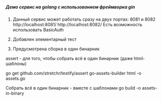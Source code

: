 ##### Демо сервис на golang с использованием фреймворка gin

1. Данный сервис может работать сразу на двух портах: 8081 и 8082
http://localhost:8081/
http://localhost:8082/
Есть возможность использовать BasicAuth

2. Добавлен элементарный тест

3. Предусмотрена сборка в один бинарник

assert - для того, чтобы собрать всё в один бинарник (даже html-шаблоны)

go get github.com/stretchr/testify/assert
go-assets-builder html -o assets.go

Собрать всё в один бинарник - вместе с шаблонами
go build -o assets-in-binary

